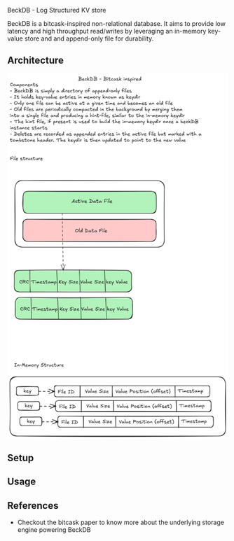 BeckDB - Log Structured KV store

BeckDB is a bitcask-inspired non-relational database. It aims to provide low latency and high throughput read/writes by leveraging an in-memory key-value store and and append-only file for durability.

## Architecture

![Architecture](./architecture.png)

## Setup

## Usage

## References

-   Checkout the bitcask paper to know more about the underlying storage engine powering BeckDB
